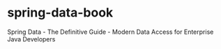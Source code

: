 # spring-data-book
Spring Data - The Definitive Guide - Modern Data Access for Enterprise Java Developers
